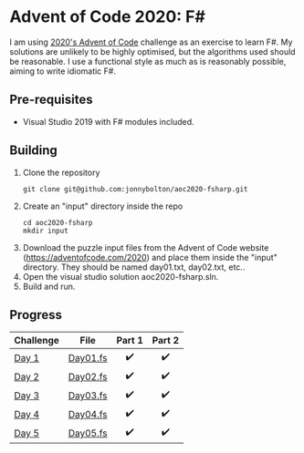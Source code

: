 # Advent of Code 2020: F# 
I am using [2020's Advent of Code](https://adventofcode.com/) challenge as an exercise to learn F#.
My solutions are unlikely to be highly optimised, but the algorithms used should be reasonable.
I use a functional style as much as is reasonably possible, aiming to write idiomatic F#.

## Pre-requisites
- Visual Studio 2019 with F# modules included.

## Building
1. Clone the repository
   ```
   git clone git@github.com:jonnybolton/aoc2020-fsharp.git
   ```
2. Create an "input" directory inside the repo
   ```
   cd aoc2020-fsharp
   mkdir input
   ```
3. Download the puzzle input files from the Advent of Code website (https://adventofcode.com/2020) and place them inside the "input" directory. They should be named day01.txt, day02.txt, etc..
4. Open the visual studio solution aoc2020-fsharp.sln.
5. Build and run.

## Progress
| Challenge                                    | File                                | Part 1 | Part 2 |
|----------------------------------------------|-------------------------------------|:------:|:------:|
| [Day 1](https://adventofcode.com/2020/day/1) | [Day01.fs](aoc2020-fsharp/Day01.fs) | ✔️     | ✔️     |
| [Day 2](https://adventofcode.com/2020/day/2) | [Day02.fs](aoc2020-fsharp/Day02.fs) | ✔️     | ✔️     |
| [Day 3](https://adventofcode.com/2020/day/3) | [Day03.fs](aoc2020-fsharp/Day03.fs) | ✔️     | ✔️     |
| [Day 4](https://adventofcode.com/2020/day/4) | [Day04.fs](aoc2020-fsharp/Day04.fs) | ✔️     | ✔️     |
| [Day 5](https://adventofcode.com/2020/day/5) | [Day05.fs](aoc2020-fsharp/Day05.fs) | ✔️     | ✔️     |
